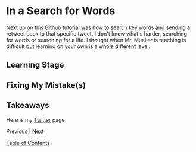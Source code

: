 # In a Search for Words

Next up on this Github tutorial was how to search key words and sending a retweet back to that specific tweet. I don't know what's harder, searching for words or searching for a life. I thought when Mr. Mueller is teaching is difficult but learning on your own is a whole different level. 

## Learning Stage

## Fixing My Mistake(s)

## Takeaways


Here is my [Twitter](https://twitter.com/jenneyxo_) page

[Previous](entry1-intro.md) | [Next](entry3-new-methods.md)

[Table of Contents](../README.md)